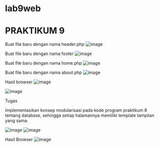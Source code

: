 # lab9web
# PRAKTIKUM 9

Buat file baru dengan nama header.php
![image](https://user-images.githubusercontent.com/101730390/171011912-bda047cf-b9d8-47cd-b559-f2cf38a3d97c.png)


Buat file baru dengan nama footer
![image](https://user-images.githubusercontent.com/101730390/171016534-2f4e9ccb-ad9a-4785-b3e8-2b279a6b4124.png)


Buat file baru dengan nama home.php
![image](https://user-images.githubusercontent.com/101730390/171016580-287c0dbe-535d-49ce-9d53-f8f05de1ec8f.png)


Buat file baru dengan nama about.php
![image](https://user-images.githubusercontent.com/101730390/171016614-a79c3b80-d021-47e9-b775-255514e88e44.png)


Hasil browser
![image](https://user-images.githubusercontent.com/101730390/171016798-717f1d6b-3b6e-4856-8eb4-6aeb6ace16b1.png)

![image](https://user-images.githubusercontent.com/101730390/171016775-5acd5117-fae0-4dd1-85b4-1b4bf16ca95f.png)


Tugas

Implementasikan konsep modularisasi pada kode program praktikum 8 tentang database, sehingga setiap halamannya memiliki template tampilan yang sama.

![image](https://user-images.githubusercontent.com/101730390/171215554-b938b367-cbf2-447a-82b5-5037cbfd7735.png)
![image](https://user-images.githubusercontent.com/101730390/171215603-c802506b-784c-4915-9975-958059dc3801.png)

Hasil Browser
![image](https://user-images.githubusercontent.com/101730390/171215808-34109b0b-0bd3-41a5-b6c5-a75f686d3cd0.png)

